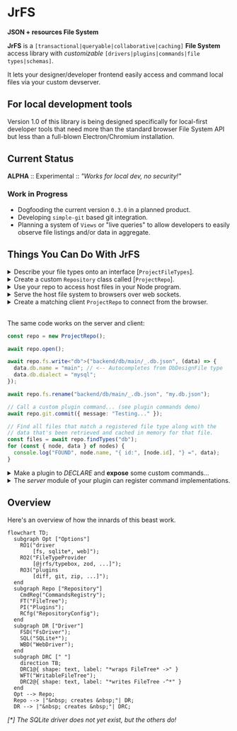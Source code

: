 # JrFS

**JSON + resources File System**

**JrFS** is a `[transactional|queryable|collaborative|caching]` **File System**
access library with _customizable_
`[drivers|plugins|commands|file types|schemas]`.

It lets your designer/developer frontend easily access and command local files
via your custom devserver.

## For local development tools

Version 1.0 of this library is being designed specifically for local-first
developer tools that need more than the standard browser File System API but
less than a full-blown Electron/Chromium installation.

## Current Status

**ALPHA** :: Experimental :: _"Works for local dev, no security!"_

### Work in Progress

- Dogfooding the current version `0.3.0` in a planned product.
- Developing `simple-git` based git integration.
- Planning a system of `Views` or "live queries" to allow developers to easily
  observe file listings and/or data in aggregate.

## Things You Can Do With JrFS

<details>
<summary style="user-select:none">
Describe your file types onto an interface
[<code>ProjectFileTypes</code>].
</summary>

<p><em>&nbsp;</em></p>

```ts
import type { FileTypeInfo } from "@jrfs/core";
import type { DbDesign } from "@/my/model/interfaces/or/someth";

/** File-types (initialize here or extend elsewhere via `declare module`) + */
interface ProjectFileTypes {
  db: DbDesignFile;
  // foo: YourFooFile;
}
/** Collection of registered project file-type specification objects. */
const ProjectFileTypes: {
  [P in keyof ProjectFileTypes]: FileTypeInfo<ProjectFileTypes[P]["meta"]>;
} = {} as any;

/** Your custom metadata for the DbDesign file type. */
interface DbDesignFileMeta {
  /** Directory layout rules. */
  dir: DirDesignMeta;
}
/** Your DbDesign file type-spec + */
const DbDesignFile: FileTypeInfo<DbDesignFileMeta> = {
  schema: DbDesign, // <-- Schema object compatible with your FileTypeProvider
  desc: "Database design",
  end: ".db.json", // <-- Match file names with this ending.
  meta: {
    dir: {
      of: {
        "tables/*": "db-table",
      },
    },
  },
};
/** DbDesign file-type data and file-type wide metadata type declaration. */
type DbDesignFile = FileType<DbDesign, DbDesignFileMeta>;

// Add our design file-type specifications to the global collection.
ProjectFileTypes.db = DbDesignFile;
```

</details>

<details>
<summary style="user-select:none">
Create a custom <code>Repository</code> class called [<code>ProjectRepo</code>].
</summary>

<p><em>&nbsp;</em></p>

```ts
import { Repository } from "@jrfs/node";
import { TypeboxFileTypes } from "@jrfs/typebox";
import { ProjectFileTypes } from "demo-shared/platform/project";

export class ProjectRepo extends Repository<ProjectFileTypes> {
  constructor(configFilePath: string) {
    super({
      driver: "fs",
      fileTypes: new TypeboxFileTypes<ProjectFileTypes>().set(ProjectFileTypes),
      fs: configFilePath,
    });
  }
}
```

</details>

<details>
<summary style="user-select:none">
Use your repo to access host files in your Node program.
</summary>

<br />
<p><em>
NOTE: Please open a discussion if you're interested in helping with a
compatible Go or Rust library!
</em></p>

```ts
const repo = new ProjectRepo(absoluteConfigFilePath);
await repo.open();

await repo.fs.write<"db">("backend/db/main/_.db.json", (data) => {
  data.db.name = "main"; // <-- Autocompletes from DbDesignFile type
  data.db.dialect = "mysql";
});

await repo.fs.rename("backend/db/main/_.db.json", "my.db.json");
```

</details>

<details>
<summary style="user-select:none">
Serve the host file system to browsers over web sockets.
</summary>

<br />
<p><em>
Using our lightweight ws integration... Other libraries and 
channel-types are also possible (e.g. REST/gRPC).
</em></p>

```ts
import { createWsServer } from "@jrfs/ws";

/** Function to call after opening repo. */
function registerSockets(repo: ProjectRepo) {
  server = createWsServer({ repo });
  server.start();
  // See labs/demo-server projectServer.ts src...
  sockets.register({
    name: "projectRepo",
    heartbeat: 12000,
    dispose,
    path: new RegExp("^" + "/" + BASE_PATH),
    wss: server.wss,
  });
}
```

</details>

<details>
<summary style="user-select:none">
Create a matching client <code>ProjectRepo</code> to connect from the browser.
</summary>

<br />
<p><em>And sprinkle in an optional IndexedDB based file cache...</em></p>

```ts
import { Repository, createWebClient } from "@jrfs/web";
import { TypeboxFileTypes } from "@jrfs/typebox";
import { createFileCache } from "@jrfs/idb";

const client = createWebClient({
  ws: "ws://localhost:40141/sockets/v1/project/repo/fs",
});

class ProjectRepo extends Repository<ProjectFileTypes> {
  constructor() {
    super({
      driver: "web",
      fileTypes: new TypeboxFileTypes<ProjectFileTypes>().set(ProjectFileTypes),
      web: {
        client,
        fileCache: createFileCache(),
      },
    });
    (this as any)[Symbol.toStringTag] = `ProjectRepo("/project/repo/")`;
  }
}
```

</details>

<br />

The same code works on the server and client:

```ts
const repo = new ProjectRepo();

await repo.open();

await repo.fs.write<"db">("backend/db/main/_.db.json", (data) => {
  data.db.name = "main"; // <-- Autocompletes from DbDesignFile type
  data.db.dialect = "mysql";
});

await repo.fs.rename("backend/db/main/_.db.json", "my.db.json");

// Call a custom plugin command... (see plugin commands demo)
await repo.git.commit({ message: "Testing..." });

// Find all files that match a registered file type along with the
// data that's been retrieved and cached in memory for that file.
const files = await repo.findTypes("db");
for (const { node, data } of nodes) {
  console.log("FOUND", node.name, "{ id:", [node.id], "} =", data);
}
```

<details>
<summary style="user-select:none">
Make a plugin to <em>DECLARE</em> and <strong>expose</strong> some custom
commands...
</summary>

<br />
<p><em>
...but implement them somewhere else, not here, in this example.
</em></p>

```ts
import { CommandType, PluginType, registerPlugin } from "@jrfs/core";

export interface GitPlugin {
  add(files?: string[]): Promise<any>;
  commit(message: string): Promise<any>;
  push(force?: boolean): Promise<any>;
}

export interface GitCommands {
  "git.add": CommandType<{ files?: string[] }, { files: string[] }>;
  "git.commit": CommandType<{ message: string }, { commit: string }>;
  "git.push": CommandType<{ force?: boolean }, { commit: string }>;
}

declare module "@jrfs/core" {
  /* eslint-disable @typescript-eslint/no-unused-vars */

  interface Commands extends GitCommands {}

  interface Plugins {
    git: PluginType<undefined>;
  }

  interface Repository<FT> {
    get git(): GitPlugin;
  }

  interface RepositoryHostConfig {
    gitPath: string;
  }
  /* eslint-enable @typescript-eslint/no-unused-vars */
}

export default registerPlugin("git", function registerGitPlugin({ repo }) {
  console.log("[GIT] Registering plugin interface...");

  const plugin = Object.freeze({
    add: async (files?) => {
      console.log("[GIT] Add...");
      return repo.exec("git.add", { files });
    },
    commit: async (message) => {
      console.log("[GIT] Commit...");
      return repo.exec("git.commit", { message });
    },
    push: async (force?) => {
      console.log("[GIT] Push...");
      return repo.exec("git.push", { force });
    },
  } satisfies GitPlugin);

  Object.defineProperty(repo, "git", {
    enumerable: true,
    value: plugin,
    writable: false,
  });
});
```

</details>

<details>
<summary style="user-select:none">
The <em>server</em> module of your plugin can register command implementations.
</summary>

<br />
<p><em>
NOTE: Commands can be implemented anywhere (client, server, library).
</em></p>

```ts
import { simpleGit } from "simple-git";
import { command, registerPlugin } from "@jrfs/core";
import registerGitPluginShared from "demo-shared/jrfs/git";

/**
 * Command implementations may be registered on any layer (client/server).
 * Drivers are responsible for executing commands or forwarding them.
 */
const gitCommands = [
  command("git.add", async function gitAdd({ files, fileTypes }, params) {
    // TODO: Run git.add via simple-git...
    return { files: ["OK!"] };
  }),
  command("git.commit", async function gitCommit({ config }, params) {
    // TODO: Run git.commit via simple-git...
    return { commit: "OK!" };
  }),
  command("git.push", async function gitPush(props, params) {
    // TODO: Run git.push via simple-git...
    return { commit: "OK!" };
  }),
];

registerPlugin("git", function registerGitPlugin(props, params) {
  // Call our shared plugin setup to declare and expose custom commands.
  registerGitPluginShared(props, params);
  // Register the actual command implementations..
  const { config, commands /*,repo*/ } = props;
  console.log("[GIT] Registering plugin host commands...");
  commands.register(gitCommands);
  config.host.gitPath = findUpGitPath(config.host.dataPath);
});
```

</details>

## Overview

Here's an overview of how the innards of this beast work.

```mermaid
flowchart TD;
  subgraph Opt ["Options"]
    RO1("driver
        [fs, sqlite*, web]");
    RO2("FileTypeProvider
        [@jrfs/typebox, zod, ...]");
    RO3("plugins
        [diff, git, zip, ...]");
  end
  subgraph Repo ["Repository"]
    CmdReg("CommandsRegistry");
    FT("FileTree");
    PI("Plugins");
    RCfg("RepositoryConfig");
  end
  subgraph DR ["Driver"]
    FSD("FsDriver");
    SQL("SQLite*");
    WBD("WebDriver");
  end
  subgraph DRC [" "]
    direction TB;
    DRC1@{ shape: text, label: "*wraps FileTree* ->" }
    WFT("WritableFileTree");
    DRC2@{ shape: text, label: "*writes FileTree -^*" }
  end
  Opt --> Repo;
  Repo --> |"&nbsp; creates &nbsp;"| DR;
  DR --> |"&nbsp; creates &nbsp;"| DRC;
```

_[*] The SQLite driver does not yet exist, but the others do!_
